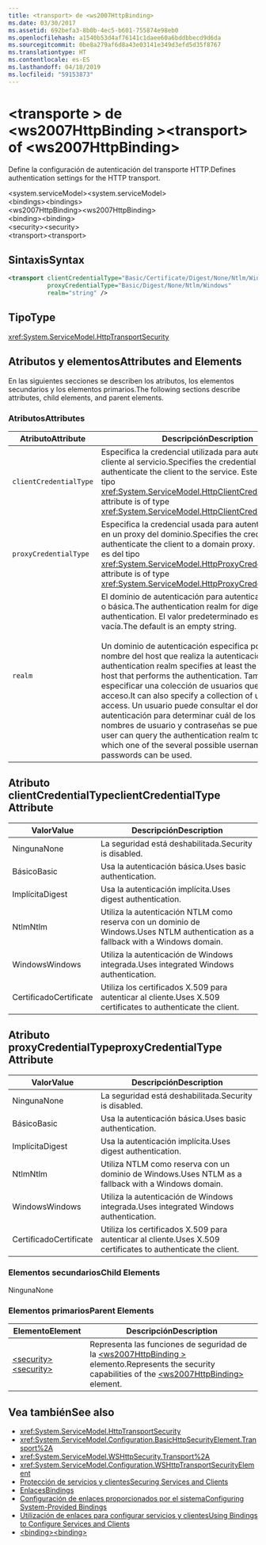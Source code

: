 ```yaml
---
title: <transport> de <ws2007HttpBinding>
ms.date: 03/30/2017
ms.assetid: 692befa3-8b0b-4ec5-b601-755874e98eb0
ms.openlocfilehash: a1540b53d4af76141c1daee60a6bddbbecd9d6da
ms.sourcegitcommit: 0be8a279af6d8a43e03141e349d3efd5d35f8767
ms.translationtype: HT
ms.contentlocale: es-ES
ms.lasthandoff: 04/18/2019
ms.locfileid: "59153873"
---
```

# <a name="transport-of-ws2007httpbinding"></a><span data-ttu-id="fb03c-102">\<transporte > de \<ws2007HttpBinding ></span><span class="sxs-lookup"><span data-stu-id="fb03c-102">\<transport> of \<ws2007HttpBinding></span></span>
<span data-ttu-id="fb03c-103">Define la configuración de autenticación del transporte HTTP.</span><span class="sxs-lookup"><span data-stu-id="fb03c-103">Defines authentication settings for the HTTP transport.</span></span>  
  
 <span data-ttu-id="fb03c-104">\<system.serviceModel></span><span class="sxs-lookup"><span data-stu-id="fb03c-104">\<system.serviceModel></span></span>  
<span data-ttu-id="fb03c-105">\<bindings></span><span class="sxs-lookup"><span data-stu-id="fb03c-105">\<bindings></span></span>  
<span data-ttu-id="fb03c-106">\<ws2007HttpBinding></span><span class="sxs-lookup"><span data-stu-id="fb03c-106">\<ws2007HttpBinding></span></span>  
<span data-ttu-id="fb03c-107">\<binding></span><span class="sxs-lookup"><span data-stu-id="fb03c-107">\<binding></span></span>  
<span data-ttu-id="fb03c-108">\<security></span><span class="sxs-lookup"><span data-stu-id="fb03c-108">\<security></span></span>  
<span data-ttu-id="fb03c-109">\<transport></span><span class="sxs-lookup"><span data-stu-id="fb03c-109">\<transport></span></span>  
  
## <a name="syntax"></a><span data-ttu-id="fb03c-110">Sintaxis</span><span class="sxs-lookup"><span data-stu-id="fb03c-110">Syntax</span></span>  
  
```xml  
<transport clientCredentialType="Basic/Certificate/Digest/None/Ntlm/Windows"
           proxyCredentialType="Basic/Digest/None/Ntlm/Windows"
           realm="string" />
```  
  
## <a name="type"></a><span data-ttu-id="fb03c-111">Tipo</span><span class="sxs-lookup"><span data-stu-id="fb03c-111">Type</span></span>  
 <xref:System.ServiceModel.HttpTransportSecurity>  
  
## <a name="attributes-and-elements"></a><span data-ttu-id="fb03c-112">Atributos y elementos</span><span class="sxs-lookup"><span data-stu-id="fb03c-112">Attributes and Elements</span></span>  
 <span data-ttu-id="fb03c-113">En las siguientes secciones se describen los atributos, los elementos secundarios y los elementos primarios.</span><span class="sxs-lookup"><span data-stu-id="fb03c-113">The following sections describe attributes, child elements, and parent elements.</span></span>  
  
### <a name="attributes"></a><span data-ttu-id="fb03c-114">Atributos</span><span class="sxs-lookup"><span data-stu-id="fb03c-114">Attributes</span></span>  
  
|<span data-ttu-id="fb03c-115">Atributo</span><span class="sxs-lookup"><span data-stu-id="fb03c-115">Attribute</span></span>|<span data-ttu-id="fb03c-116">Descripción</span><span class="sxs-lookup"><span data-stu-id="fb03c-116">Description</span></span>|  
|---------------|-----------------|  
|`clientCredentialType`|<span data-ttu-id="fb03c-117">Especifica la credencial utilizada para autenticar el cliente al servicio.</span><span class="sxs-lookup"><span data-stu-id="fb03c-117">Specifies the credential used to authenticate the client to the service.</span></span> <span data-ttu-id="fb03c-118">Este atributo es del tipo <xref:System.ServiceModel.HttpClientCredentialType>.</span><span class="sxs-lookup"><span data-stu-id="fb03c-118">This attribute is of type <xref:System.ServiceModel.HttpClientCredentialType>.</span></span>|  
|`proxyCredentialType`|<span data-ttu-id="fb03c-119">Especifica la credencial usada para autenticar al cliente en un proxy del dominio.</span><span class="sxs-lookup"><span data-stu-id="fb03c-119">Specifies the credential used to authenticate the client to a domain proxy.</span></span> <span data-ttu-id="fb03c-120">Este atributo es del tipo <xref:System.ServiceModel.HttpProxyCredentialType>.</span><span class="sxs-lookup"><span data-stu-id="fb03c-120">This attribute is of type <xref:System.ServiceModel.HttpProxyCredentialType>.</span></span>|  
|`realm`|<span data-ttu-id="fb03c-121">El dominio de autenticación para autenticación implícita o básica.</span><span class="sxs-lookup"><span data-stu-id="fb03c-121">The authentication realm for digest or basic authentication.</span></span> <span data-ttu-id="fb03c-122">El valor predeterminado es una cadena vacía.</span><span class="sxs-lookup"><span data-stu-id="fb03c-122">The default is an empty string.</span></span><br /><br /> <span data-ttu-id="fb03c-123">Un dominio de autenticación especifica por lo menos el nombre del host que realiza la autenticación.</span><span class="sxs-lookup"><span data-stu-id="fb03c-123">An authentication realm specifies at least the name of the host that performs the authentication.</span></span> <span data-ttu-id="fb03c-124">También puede especificar una colección de usuarios que tiene acceso.</span><span class="sxs-lookup"><span data-stu-id="fb03c-124">It can also specify a collection of users who have access.</span></span> <span data-ttu-id="fb03c-125">Un usuario puede consultar el dominio de autenticación para determinar cuál de los posibles nombres de usuario y contraseñas se puede utilizar.</span><span class="sxs-lookup"><span data-stu-id="fb03c-125">A user can query the authentication realm to determine which one of the several possible usernames and passwords can be used.</span></span>|  
  
## <a name="clientcredentialtype-attribute"></a><span data-ttu-id="fb03c-126">Atributo clientCredentialType</span><span class="sxs-lookup"><span data-stu-id="fb03c-126">clientCredentialType Attribute</span></span>  
  
|<span data-ttu-id="fb03c-127">Valor</span><span class="sxs-lookup"><span data-stu-id="fb03c-127">Value</span></span>|<span data-ttu-id="fb03c-128">Descripción</span><span class="sxs-lookup"><span data-stu-id="fb03c-128">Description</span></span>|  
|-----------|-----------------|  
|<span data-ttu-id="fb03c-129">Ninguna</span><span class="sxs-lookup"><span data-stu-id="fb03c-129">None</span></span>|<span data-ttu-id="fb03c-130">La seguridad está deshabilitada.</span><span class="sxs-lookup"><span data-stu-id="fb03c-130">Security is disabled.</span></span>|  
|<span data-ttu-id="fb03c-131">Básico</span><span class="sxs-lookup"><span data-stu-id="fb03c-131">Basic</span></span>|<span data-ttu-id="fb03c-132">Usa la autenticación básica.</span><span class="sxs-lookup"><span data-stu-id="fb03c-132">Uses basic authentication.</span></span>|  
|<span data-ttu-id="fb03c-133">Implícita</span><span class="sxs-lookup"><span data-stu-id="fb03c-133">Digest</span></span>|<span data-ttu-id="fb03c-134">Usa la autenticación implícita.</span><span class="sxs-lookup"><span data-stu-id="fb03c-134">Uses digest authentication.</span></span>|  
|<span data-ttu-id="fb03c-135">Ntlm</span><span class="sxs-lookup"><span data-stu-id="fb03c-135">Ntlm</span></span>|<span data-ttu-id="fb03c-136">Utiliza la autenticación NTLM como reserva con un dominio de Windows.</span><span class="sxs-lookup"><span data-stu-id="fb03c-136">Uses NTLM authentication as a fallback with a Windows domain.</span></span>|  
|<span data-ttu-id="fb03c-137">Windows</span><span class="sxs-lookup"><span data-stu-id="fb03c-137">Windows</span></span>|<span data-ttu-id="fb03c-138">Utiliza la autenticación de Windows integrada.</span><span class="sxs-lookup"><span data-stu-id="fb03c-138">Uses integrated Windows authentication.</span></span>|  
|<span data-ttu-id="fb03c-139">Certificado</span><span class="sxs-lookup"><span data-stu-id="fb03c-139">Certificate</span></span>|<span data-ttu-id="fb03c-140">Utiliza los certificados X.509 para autenticar al cliente.</span><span class="sxs-lookup"><span data-stu-id="fb03c-140">Uses X.509 certificates to authenticate the client.</span></span>|  
  
## <a name="proxycredentialtype-attribute"></a><span data-ttu-id="fb03c-141">Atributo proxyCredentialType</span><span class="sxs-lookup"><span data-stu-id="fb03c-141">proxyCredentialType Attribute</span></span>  
  
|<span data-ttu-id="fb03c-142">Valor</span><span class="sxs-lookup"><span data-stu-id="fb03c-142">Value</span></span>|<span data-ttu-id="fb03c-143">Descripción</span><span class="sxs-lookup"><span data-stu-id="fb03c-143">Description</span></span>|  
|-----------|-----------------|  
|<span data-ttu-id="fb03c-144">Ninguna</span><span class="sxs-lookup"><span data-stu-id="fb03c-144">None</span></span>|<span data-ttu-id="fb03c-145">La seguridad está deshabilitada.</span><span class="sxs-lookup"><span data-stu-id="fb03c-145">Security is disabled.</span></span>|  
|<span data-ttu-id="fb03c-146">Básico</span><span class="sxs-lookup"><span data-stu-id="fb03c-146">Basic</span></span>|<span data-ttu-id="fb03c-147">Usa la autenticación básica.</span><span class="sxs-lookup"><span data-stu-id="fb03c-147">Uses basic authentication.</span></span>|  
|<span data-ttu-id="fb03c-148">Implícita</span><span class="sxs-lookup"><span data-stu-id="fb03c-148">Digest</span></span>|<span data-ttu-id="fb03c-149">Usa la autenticación implícita.</span><span class="sxs-lookup"><span data-stu-id="fb03c-149">Uses digest authentication.</span></span>|  
|<span data-ttu-id="fb03c-150">Ntlm</span><span class="sxs-lookup"><span data-stu-id="fb03c-150">Ntlm</span></span>|<span data-ttu-id="fb03c-151">Utiliza NTLM como reserva con un dominio de Windows.</span><span class="sxs-lookup"><span data-stu-id="fb03c-151">Uses NTLM as a fallback with a Windows domain.</span></span>|  
|<span data-ttu-id="fb03c-152">Windows</span><span class="sxs-lookup"><span data-stu-id="fb03c-152">Windows</span></span>|<span data-ttu-id="fb03c-153">Utiliza la autenticación de Windows integrada.</span><span class="sxs-lookup"><span data-stu-id="fb03c-153">Uses integrated Windows authentication.</span></span>|  
|<span data-ttu-id="fb03c-154">Certificado</span><span class="sxs-lookup"><span data-stu-id="fb03c-154">Certificate</span></span>|<span data-ttu-id="fb03c-155">Utiliza los certificados X.509 para autenticar al cliente.</span><span class="sxs-lookup"><span data-stu-id="fb03c-155">Uses X.509 certificates to authenticate the client.</span></span>|  
  
### <a name="child-elements"></a><span data-ttu-id="fb03c-156">Elementos secundarios</span><span class="sxs-lookup"><span data-stu-id="fb03c-156">Child Elements</span></span>  
 <span data-ttu-id="fb03c-157">Ninguna</span><span class="sxs-lookup"><span data-stu-id="fb03c-157">None</span></span>  
  
### <a name="parent-elements"></a><span data-ttu-id="fb03c-158">Elementos primarios</span><span class="sxs-lookup"><span data-stu-id="fb03c-158">Parent Elements</span></span>  
  
|<span data-ttu-id="fb03c-159">Elemento</span><span class="sxs-lookup"><span data-stu-id="fb03c-159">Element</span></span>|<span data-ttu-id="fb03c-160">Descripción</span><span class="sxs-lookup"><span data-stu-id="fb03c-160">Description</span></span>|  
|-------------|-----------------|  
|[<span data-ttu-id="fb03c-161">\<security></span><span class="sxs-lookup"><span data-stu-id="fb03c-161">\<security></span></span>](../../../../../docs/framework/configure-apps/file-schema/wcf/security-of-ws2007httpbinding.md)|<span data-ttu-id="fb03c-162">Representa las funciones de seguridad de la [ \<ws2007HttpBinding >](../../../../../docs/framework/configure-apps/file-schema/wcf/ws2007httpbinding.md) elemento.</span><span class="sxs-lookup"><span data-stu-id="fb03c-162">Represents the security capabilities of the [\<ws2007HttpBinding>](../../../../../docs/framework/configure-apps/file-schema/wcf/ws2007httpbinding.md) element.</span></span>|  
  
## <a name="see-also"></a><span data-ttu-id="fb03c-163">Vea también</span><span class="sxs-lookup"><span data-stu-id="fb03c-163">See also</span></span>

- <xref:System.ServiceModel.HttpTransportSecurity>
- <xref:System.ServiceModel.Configuration.BasicHttpSecurityElement.Transport%2A>
- <xref:System.ServiceModel.WSHttpSecurity.Transport%2A>
- <xref:System.ServiceModel.Configuration.WSHttpTransportSecurityElement>
- [<span data-ttu-id="fb03c-164">Protección de servicios y clientes</span><span class="sxs-lookup"><span data-stu-id="fb03c-164">Securing Services and Clients</span></span>](../../../../../docs/framework/wcf/feature-details/securing-services-and-clients.md)
- [<span data-ttu-id="fb03c-165">Enlaces</span><span class="sxs-lookup"><span data-stu-id="fb03c-165">Bindings</span></span>](../../../../../docs/framework/wcf/bindings.md)
- [<span data-ttu-id="fb03c-166">Configuración de enlaces proporcionados por el sistema</span><span class="sxs-lookup"><span data-stu-id="fb03c-166">Configuring System-Provided Bindings</span></span>](../../../../../docs/framework/wcf/feature-details/configuring-system-provided-bindings.md)
- [<span data-ttu-id="fb03c-167">Utilización de enlaces para configurar servicios y clientes</span><span class="sxs-lookup"><span data-stu-id="fb03c-167">Using Bindings to Configure Services and Clients</span></span>](../../../../../docs/framework/wcf/using-bindings-to-configure-services-and-clients.md)
- [<span data-ttu-id="fb03c-168">\<binding></span><span class="sxs-lookup"><span data-stu-id="fb03c-168">\<binding></span></span>](../../../../../docs/framework/misc/binding.md)
